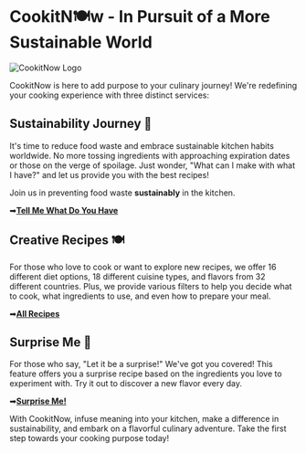 # CookitN🍽️w - In Pursuit of a More Sustainable World

![CookitNow Logo](https://github.com/REAtes/GastroMiuul/blob/main/G%C3%B6rseller_Streamlit/diger/main_page.jpg)

CookitNow is here to add purpose to your culinary journey! We're redefining your cooking experience with three distinct services:

## Sustainability Journey 🌿

It's time to reduce food waste and embrace sustainable kitchen habits worldwide. No more tossing ingredients with approaching expiration dates or those on the verge of spoilage. Just wonder, "What can I make with what I have?" and let us provide you with the best recipes!

Join us in preventing food waste **sustainably** in the kitchen.

➡[**Tell Me What Do You Have**](https://cookitnow.streamlit.app/Ingredient-Based)

## Creative Recipes 🍽️

For those who love to cook or want to explore new recipes, we offer 16 different diet options, 18 different cuisine types, and flavors from 32 different countries. Plus, we provide various filters to help you decide what to cook, what ingredients to use, and even how to prepare your meal.

➡[**All Recipes**](https://cookitnow.streamlit.app/All_Recipes)

## Surprise Me 🎁️

For those who say, "Let it be a surprise!" We've got you covered! This feature offers you a surprise recipe based on the ingredients you love to experiment with. Try it out to discover a new flavor every day.

➡[**Surprise Me!**](https://cookitnow.streamlit.app/Surprise_Me)

With CookitNow, infuse meaning into your kitchen, make a difference in sustainability, and embark on a flavorful culinary adventure. Take the first step towards your cooking purpose today!
